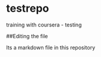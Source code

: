 # testrepo
training with coursera - testing

##Editing the file

Its a markdown file in this repository
